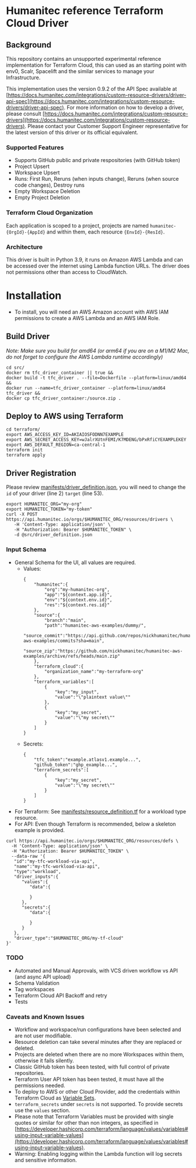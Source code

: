 # Humanitec reference Terraform Cloud Driver

## Background
This repository contains an unsupported experimental reference implementation for Terraform Cloud, this can used as an starting point with env0, Scalr, Spacelift and the similar services to manage your Infrastructure.

This implementation uses the version 0.9.2 of the API Spec available at [https://docs.humanitec.com/integrations/custom-resource-drivers/driver-api-spec](https://docs.humanitec.com/integrations/custom-resource-drivers/driver-api-spec).
For more information on how to develop a driver, please consult [https://docs.humanitec.com/integrations/custom-resource-drivers](https://docs.humanitec.com/integrations/custom-resource-drivers).
Please contact your Customer Support Engineer representative for the latest version of this driver or its official equivalent.

### Supported Features
* Supports GitHub public and private respositories (with GitHub token)
* Project Upsert
* Workspace Upsert
* Runs: First Run, Reruns (when inputs change), Reruns (when source code changes), Destroy runs
* Empty Workspace Deletion
* Empty Project Deletion

### Terraform Cloud Organization
Each application is scoped to a project, projects are named `humanitec-{OrgId}-{AppId}` and within them, each resource `{EnvId}-{ResId}`.

### Architecture
This driver is built in Python 3.9, it runs on Amazon AWS Lambda and can be accessed over the internet using Lambda function URLs. The driver does not permissions other than access to CloudWatch.

# Installation
* To install, you will need an AWS Amazon account with AWS IAM permissions to create a AWS Lambda and an AWS IAM Role.

## Build Driver
_Note: Make sure you build for amd64 (or arm64 if you are on a M1/M2 Mac, do not forget to configure the AWS Lambda runtime accordingly)_
```
cd src/
docker rm tfc_driver_container || true &&
docker build -t tfc_driver . --file=Dockerfile --platform=linux/amd64 &&
docker run --name=tfc_driver_container --platform=linux/amd64 tfc_driver &&
docker cp tfc_driver_container:/source.zip .
```

## Deploy to AWS using Terraform
```
cd terraform/
export AWS_ACCESS_KEY_ID=AKIAIOSFODNN7EXAMPLE
export AWS_SECRET_ACCESS_KEY=wJalrXUtnFEMI/K7MDENG/bPxRfiCYEXAMPLEKEY
export AWS_DEFAULT_REGION=ca-central-1
terraform init
terraform apply
```

## Driver Registration
Please review [manifests/driver_definition.json](manifests/driver_definition.json), you will need to change the `id` of your driver (line 2) `target` (line 53).
```
export HUMANITEC_ORG="my-org"
export HUMANITEC_TOKEN="my-token"
curl -X POST https://api.humanitec.io/orgs/$HUMANITEC_ORG/resources/drivers \
   -H 'Content-Type: application/json' \
   -H "Authorization: Bearer $HUMANITEC_TOKEN" \
   -d @src/driver_definition.json
```

### Input Schema
* General Schema for the UI, all values are required.
  - Values:
    ```
    {
        "humanitec":{
            "org":"my-humanitec-org",
            "app":"${context.app.id}",
            "env":"${context.env.id}",
            "res":"${context.res.id}"
        },
        "source":{
            "branch":"main",
            "path":"humanitec-aws-examples/dummy/",
            "source_commit":"https://api.github.com/repos/nickhumanitec/humanitec-aws-examples/commits?sha=main",
            "source_zip":"https://github.com/nickhumanitec/humanitec-aws-examples/archive/refs/heads/main.zip"
        },
        "terraform_cloud":{
            "organization_name":"my-terraform-org"
        },
        "terraform_variables":[
            {
                "key":"my_input",
                "value":"\"plaintext value\""
            },
            {
                "key":"my_secret",
                "value":"\"my secret\""
            }
        ]
    }
    ```
  - Secrets:
    ```
    {
        "tfc_token":"example.atlasv1.example...",
        "github_token":"ghp_example...",
        "terraform_secrets":[
            {
                "key":"my_secret",
                "value":"\"my secret\""
            }
        ]
    }
    ```
* For Terraform: See [manifests/resource_definition.tf](manifests/resource_definition.tf) for a workload type resource.
* For API: Even though Terraform is recommended, below a skeleton example is provided.
```
curl https://api.humanitec.io/orgs/$HUMANITEC_ORG/resources/defs \
  -H 'Content-Type: application/json' \
  -H "Authorization: Bearer $HUMANITEC_TOKEN" \
  --data-raw '{
   "id":"my-tfc-workload-via-api",
   "name":"my-tfc-workload-via-api",
   "type":"workload",
   "driver_inputs":{
      "values":{
         "data":{

         }
      },
      "secrets":{
         "data":{

         }
      }
   },
   "driver_type":"$HUMANITEC_ORG/my-tf-cloud"
}'
```

### TODO
* Automated and Manual Approvals, with VCS driven workflow vs API (and async API upload)
* Schema Validation
* Tag workspaces
* Terraform Cloud API Backoff and retry
* Tests

### Caveats and Known Issues
* Workflow and workspace/run configurations have been selected and are not user modifiable.
* Resource deletion can take several minutes after they are replaced or deleted.
* Projects are deleted when there are no more Workspaces within them, otherwise it fails silently.
* Classic GitHub token has been tested, with full control of private repositories.
* Terraform User API token has been tested, it must have all the permissions needed.
* To deploy to AWS or other Cloud Provider, add the credentials within Terraform Cloud as [Variable Sets](https://developer.hashicorp.com/terraform/tutorials/cloud/cloud-multiple-variable-sets).
* `terraform_secrets` under `secrets` is not supported. To provide secrets use the `values` section.
* Please note that Terraform Variables must be provided with single quotes or similar for other than non integers, as specified in [https://developer.hashicorp.com/terraform/language/values/variables#using-input-variable-values](https://developer.hashicorp.com/terraform/language/values/variables#using-input-variable-values).
* Warning: Enabling logging within the Lambda function will log secrets and sensitive information.
